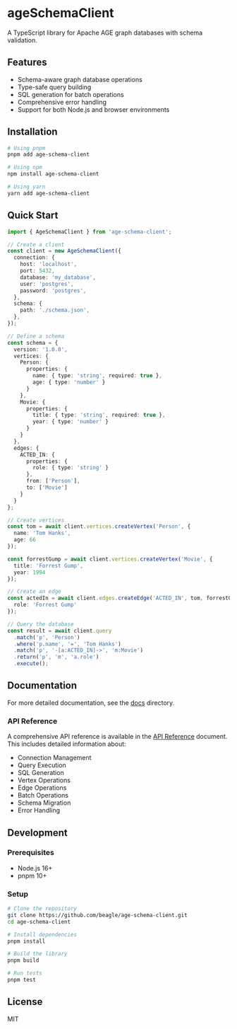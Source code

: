 # ageSchemaClient

A TypeScript library for Apache AGE graph databases with schema validation.

## Features

- Schema-aware graph database operations
- Type-safe query building
- SQL generation for batch operations
- Comprehensive error handling
- Support for both Node.js and browser environments

## Installation

```bash
# Using pnpm
pnpm add age-schema-client

# Using npm
npm install age-schema-client

# Using yarn
yarn add age-schema-client
```

## Quick Start

```typescript
import { AgeSchemaClient } from 'age-schema-client';

// Create a client
const client = new AgeSchemaClient({
  connection: {
    host: 'localhost',
    port: 5432,
    database: 'my_database',
    user: 'postgres',
    password: 'postgres',
  },
  schema: {
    path: './schema.json',
  },
});

// Define a schema
const schema = {
  version: '1.0.0',
  vertices: {
    Person: {
      properties: {
        name: { type: 'string', required: true },
        age: { type: 'number' }
      }
    },
    Movie: {
      properties: {
        title: { type: 'string', required: true },
        year: { type: 'number' }
      }
    }
  },
  edges: {
    ACTED_IN: {
      properties: {
        role: { type: 'string' }
      },
      from: ['Person'],
      to: ['Movie']
    }
  }
};

// Create vertices
const tom = await client.vertices.createVertex('Person', {
  name: 'Tom Hanks',
  age: 66
});

const forrestGump = await client.vertices.createVertex('Movie', {
  title: 'Forrest Gump',
  year: 1994
});

// Create an edge
const actedIn = await client.edges.createEdge('ACTED_IN', tom, forrestGump, {
  role: 'Forrest Gump'
});

// Query the database
const result = await client.query
  .match('p', 'Person')
  .where('p.name', '=', 'Tom Hanks')
  .match('p', '-[a:ACTED_IN]->', 'm:Movie')
  .return('p', 'm', 'a.role')
  .execute();
```

## Documentation

For more detailed documentation, see the [docs](./docs) directory.

### API Reference

A comprehensive API reference is available in the [API Reference](./docs/api-reference.md) document. This includes detailed information about:

- Connection Management
- Query Execution
- SQL Generation
- Vertex Operations
- Edge Operations
- Batch Operations
- Schema Migration
- Error Handling

## Development

### Prerequisites

- Node.js 16+
- pnpm 10+

### Setup

```bash
# Clone the repository
git clone https://github.com/beagle/age-schema-client.git
cd age-schema-client

# Install dependencies
pnpm install

# Build the library
pnpm build

# Run tests
pnpm test
```

## License

MIT
